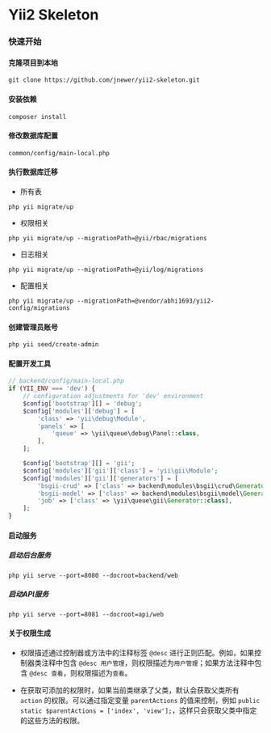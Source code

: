 # Yii2 Skeleton

### 快速开始

#### 克隆项目到本地

```shell
git clone https://github.com/jnewer/yii2-skeleton.git
```

#### 安装依赖

```shell
composer install
```

#### 修改数据库配置

```
common/config/main-local.php
```

#### 执行数据库迁移

- 所有表

```shell
php yii migrate/up
```

- 权限相关

```shell
php yii migrate/up --migrationPath=@yii/rbac/migrations
```

- 日志相关

```shell
php yii migrate/up --migrationPath=@yii/log/migrations
```

- 配置相关

```shell
php yii migrate/up --migrationPath=@vendor/abhi1693/yii2-config/migrations
```

#### 创建管理员账号

```
php yii seed/create-admin
```

#### 配置开发工具

```php
// backend/config/main-local.php
if (YII_ENV === 'dev') {
    // configuration adjustments for 'dev' environment
    $config['bootstrap'][] = 'debug';
    $config['modules']['debug'] = [
        'class' => 'yii\debug\Module',
        'panels' => [
            'queue' => \yii\queue\debug\Panel::class,
        ],
    ];

    $config['bootstrap'][] = 'gii';
    $config['modules']['gii']['class'] = 'yii\gii\Module';
    $config['modules']['gii']['generators'] = [
        'bsgii-crud' => ['class' => backend\modules\bsgii\crud\Generator::class],
        'bsgii-model' => ['class' => backend\modules\bsgii\model\Generator::class],
        'job' => ['class' => \yii\queue\gii\Generator::class],
    ];
}
```

#### 启动服务

##### 启动后台服务

```
php yii serve --port=8080 --docroot=backend/web
```

##### 启动API服务

```
php yii serve --port=8081 --docroot=api/web
```

#### 关于权限生成

- 权限描述通过控制器或方法中的注释标签 `@desc` 进行正则匹配。例如，如果控制器类注释中包含 `@desc 用户管理`，则权限描述为`用户管理`；如果方法注释中包含 `@desc 查看`，则权限描述为`查看`。

- 在获取可添加的权限时，如果当前类继承了父类，默认会获取父类所有 `action` 的权限。可以通过指定变量 `parentActions` 的值来控制，例如 `public static $parentActions = ['index', 'view'];`，这样只会获取父类中指定的这些方法的权限。

